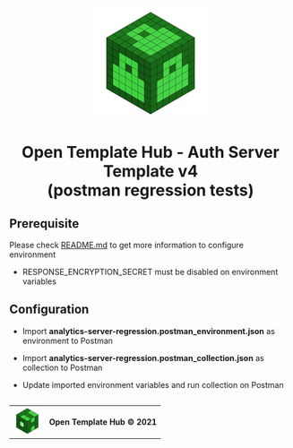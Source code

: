 <p align="center">
  <a href="https://opentemplatehub.com">
    <img src="https://raw.githubusercontent.com/open-template-hub/open-template-hub.github.io/master/assets/logo/server/auth-server-logo.png" alt="Logo" width=200>
  </a>
</p>


<h1 align="center">
Open Template Hub - Auth Server Template v4
  <br/>
(postman regression tests)
</h1>

## Prerequisite

Please check [README.md](../README.md) to get more information to configure environment

* RESPONSE_ENCRYPTION_SECRET must be disabled on environment variables

## Configuration

* Import **analytics-server-regression.postman_environment.json** as environment to Postman

* Import **analytics-server-regression.postman_collection.json** as collection to Postman

* Update imported environment variables and run collection on Postman

<table align="right"><tr><td><a href="https://opentemplatehub.com"><img src="https://raw.githubusercontent.com/open-template-hub/open-template-hub.github.io/master/assets/logo/brand-logo.png" width="50px" alt="oth"/></a></td><td><b>Open Template Hub © 2021</b></td></tr></table>
